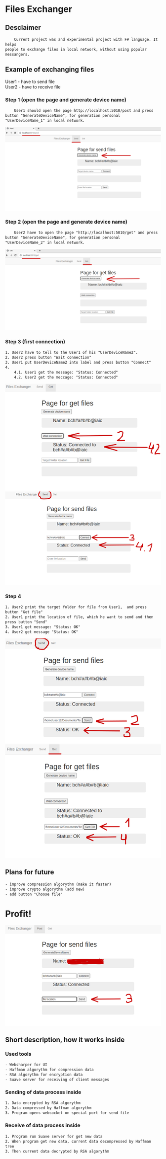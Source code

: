 # Files Exchanger

## Desclaimer
```
    Current project was and experimental project with F# language. It helps 
people to exchange files in local network, without using popular messangers.
```

## Example of exchanging files
User1 - have to send file<br/>
User2 - have to receive file
### Step 1 (open the page and generate device name)
```
    User1 should open the page http://localhost:5010/post and press 
button "GenerateDeviceName", for generation personal "UserDeviceName_1" in local network.
```
![plot](common/img/send1.png)

### Step 2 (open the page and generate device name)
```
    User2 have to open the page "http://localhost:5010/get" and press 
button "GenerateDeviceName", for generation personal "UserDeviceName_2" in local network.
```
![plot](common/img/get1.png)

### Step 3 (first connection)
```
1. User2 have to tell to the User1 of his "UserDeviceName2". 
2. User2 press button "Wait connection"
3. User1 put UserDeviceName2 into label and press button "Connect"
4. 
    4.1. User1 get the message: "Status: Connected"
    4.2. User2 get the meccage: "Status: Connected"
```
![plot](common/img/get2.png)
![plot](common/img/send3.1.png)

### Step 4
```
1. User2 print the target folder for file from User1,  and press button "Get file"
2. User1 print the location of file, which he want to send and then press button "Send"
3. User1 get message: "Status: OK"
4. User2 get message "Status: OK"
```
![plot](common/img/send4.1.png)
![plot](common/img/get4.png)


## Plans for future
```
- improve compression algorythm (make it faster)
- improve crypto algorythm (add new)
- add button "Choose file"
```
# Profit!
![plot](common/img/post3.png)

## Short description, how it works inside

### Used tools
```
- Websharper for UI
- Haffman algorythm for compression data
- RSA algorythm for encryption data
- Suave server for receiving of client messages
```

### Sending of data process inside
```
1. Data encrypted by RSA algorythm
2. Data compressed by Haffman algorythm
3. Program opens websocket on special port for send file
```

### Receive of data process inside
```
1. Program run Suave server for get new data
2. When program get new data, current data decompressed by Haffman tree
3. Then current data decrypted by RSA algorythm
```